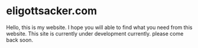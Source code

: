 # eligottsacker.com

Hello, this is my website. I hope you will able to find what you need from this website. This site is currently under development currently. please come back soon.   
